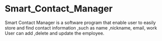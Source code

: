 # Smart_Contact_Manager
Smart Contact Manager is a software program that enable user to easily store and find contact information ,such as name ,nickname, email, work User can add ,delete and update the employee.
